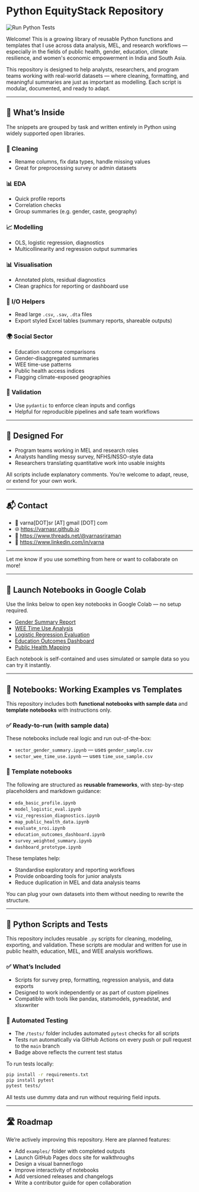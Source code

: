 # Python EquityStack Repository
![Run Python Tests](https://github.com/Varnasr/EquityStack/actions/workflows/python-tests.yml/badge.svg)


Welcome! This is a growing library of reusable Python functions and templates that I use across data analysis, MEL, and research workflows — especially in the fields of public health, gender, education, climate resilience, and women's economic empowerment in India and South Asia.

This repository is designed to help analysts, researchers, and program teams working with real-world datasets — where cleaning, formatting, and meaningful summaries are just as important as modelling. Each script is modular, documented, and ready to adapt.

---

## 🧩 What’s Inside

The snippets are grouped by task and written entirely in Python using widely supported open libraries.

### 🧼 Cleaning
- Rename columns, fix data types, handle missing values
- Great for preprocessing survey or admin datasets

### 📊 EDA
- Quick profile reports
- Correlation checks
- Group summaries (e.g. gender, caste, geography)

### 📈 Modelling
- OLS, logistic regression, diagnostics
- Multicollinearity and regression output summaries

### 📊 Visualisation
- Annotated plots, residual diagnostics
- Clean graphics for reporting or dashboard use

### 📂 I/O Helpers
- Read large `.csv`, `.sav`, `.dta` files
- Export styled Excel tables (summary reports, shareable outputs)

### 🌍 Social Sector
- Education outcome comparisons
- Gender-disaggregated summaries
- WEE time-use patterns
- Public health access indices
- Flagging climate-exposed geographies

### 🧪 Validation
- Use `pydantic` to enforce clean inputs and configs
- Helpful for reproducible pipelines and safe team workflows

---

## 🚀 Designed For

- Program teams working in MEL and research roles  
- Analysts handling messy survey, NFHS/NSSO-style data  
- Researchers translating quantitative work into usable insights  

All scripts include explanatory comments. You’re welcome to adapt, reuse, or extend for your own work.

---

## 📬 Contact

- 📧 varna[DOT]sr [AT] gmail [DOT] com  
- 🌐 https://varnasr.github.io  
- 🧵 https://www.threads.net/@varnasriraman  
- 💼 https://www.linkedin.com/in/varna

---

Let me know if you use something from here or want to collaborate on more!

---

## 🚀 Launch Notebooks in Google Colab

Use the links below to open key notebooks in Google Colab — no setup required.

- [Gender Summary Report](https://colab.research.google.com/github/Varnasr/EquityStack/blob/main/notebooks/notebooks/sector_gender_summary.ipynb)  
- [WEE Time Use Analysis](https://colab.research.google.com/github/Varnasr/EquityStack/blob/main/notebooks/notebooks/sector_wee_time_use.ipynb)  
- [Logistic Regression Evaluation](https://colab.research.google.com/github/Varnasr/EquityStack/blob/main/notebooks/notebooks/model_logistic_eval.ipynb)  
- [Education Outcomes Dashboard](https://colab.research.google.com/github/Varnasr/EquityStack/blob/main/notebooks/notebooks/education_outcomes_dashboard.ipynb)  
- [Public Health Mapping](https://colab.research.google.com/github/Varnasr/EquityStack/blob/main/notebooks/notebooks/map_public_health_data.ipynb)

Each notebook is self-contained and uses simulated or sample data so you can try it instantly.

---

## 📓 Notebooks: Working Examples vs Templates

This repository includes both **functional notebooks with sample data** and **template notebooks** with instructions only.

### ✅ Ready-to-run (with sample data)
These notebooks include real logic and run out-of-the-box:
- `sector_gender_summary.ipynb` — uses `gender_sample.csv`
- `sector_wee_time_use.ipynb` — uses `time_use_sample.csv`

### 🧩 Template notebooks
The following are structured as **reusable frameworks**, with step-by-step placeholders and markdown guidance:
- `eda_basic_profile.ipynb`
- `model_logistic_eval.ipynb`
- `viz_regression_diagnostics.ipynb`
- `map_public_health_data.ipynb`
- `evaluate_sroi.ipynb`
- `education_outcomes_dashboard.ipynb`
- `survey_weighted_summary.ipynb`
- `dashboard_prototype.ipynb`

These templates help:
- Standardise exploratory and reporting workflows
- Provide onboarding tools for junior analysts
- Reduce duplication in MEL and data analysis teams

You can plug your own datasets into them without needing to rewrite the structure.

---

## 🧾 Python Scripts and Tests

This repository includes reusable `.py` scripts for cleaning, modeling, exporting, and validation. These scripts are modular and written for use in public health, education, MEL, and WEE analysis workflows.

### ✅ What’s Included
- Scripts for survey prep, formatting, regression analysis, and data exports
- Designed to work independently or as part of custom pipelines
- Compatible with tools like pandas, statsmodels, pyreadstat, and xlsxwriter

### 🧪 Automated Testing

- The `/tests/` folder includes automated `pytest` checks for all scripts
- Tests run automatically via GitHub Actions on every push or pull request to the `main` branch
- Badge above reflects the current test status

To run tests locally:

```bash
pip install -r requirements.txt
pip install pytest
pytest tests/
```

All tests use dummy data and run without requiring field inputs.

---

## 🛣️ Roadmap

We’re actively improving this repository. Here are planned features:

- Add `examples/` folder with completed outputs
- Launch GitHub Pages docs site for walkthroughs
- Design a visual banner/logo
- Improve interactivity of notebooks
- Add versioned releases and changelogs
- Write a contributor guide for open collaboration
